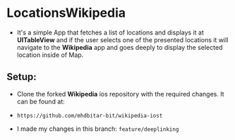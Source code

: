 # LocationsWikipedia

* It's a simple App that fetches a list of locations and displays it at **UITableView** and if the user selects one of the presented locations it will navigate to the **Wikipedia** app and goes deeply to display the selected location inside of Map.

## Setup:

*  Clone the forked **Wikipedia** ios repository with the required changes. It can be found at:
- `https://github.com/mhdbitar-bit/wikipedia-iost`

* I made my changes in this branch: `feature/deeplinking`

